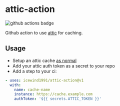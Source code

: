 # attic-action

![github actions badge](https://github.com/icewind1991/attic-action/workflows/attic-action%20test/badge.svg)

Github action to use [attic](https://github.com/zhaofengli/attic) for caching.

## Usage

- Setup an attic cache [as normal](https://docs.attic.rs/tutorial.html)
- Add your attic auth token as a secret to your repo
- Add a step to your ci:

```yaml
- uses: icewind1991/attic-action@v1
  with:
    name: cache-name
    instance: https://cache.example.com
    authToken: '${{ secrets.ATTIC_TOKEN }}'
```
